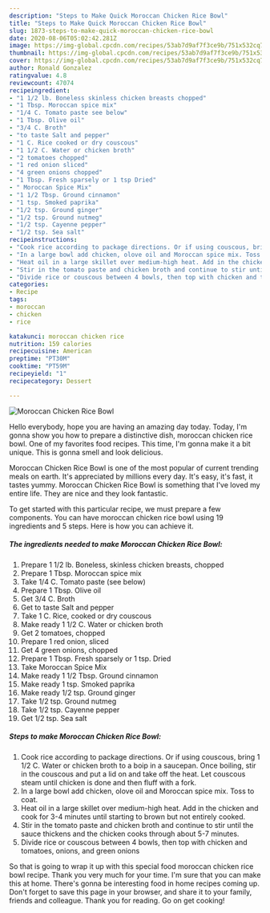 ```yaml
---
description: "Steps to Make Quick Moroccan Chicken Rice Bowl"
title: "Steps to Make Quick Moroccan Chicken Rice Bowl"
slug: 1873-steps-to-make-quick-moroccan-chicken-rice-bowl
date: 2020-08-06T05:02:42.281Z
image: https://img-global.cpcdn.com/recipes/53ab7d9af7f3ce9b/751x532cq70/moroccan-chicken-rice-bowl-recipe-main-photo.jpg
thumbnail: https://img-global.cpcdn.com/recipes/53ab7d9af7f3ce9b/751x532cq70/moroccan-chicken-rice-bowl-recipe-main-photo.jpg
cover: https://img-global.cpcdn.com/recipes/53ab7d9af7f3ce9b/751x532cq70/moroccan-chicken-rice-bowl-recipe-main-photo.jpg
author: Ronald Gonzalez
ratingvalue: 4.8
reviewcount: 47074
recipeingredient:
- "1 1/2 lb. Boneless skinless chicken breasts chopped"
- "1 Tbsp. Moroccan spice mix"
- "1/4 C. Tomato paste see below"
- "1 Tbsp. Olive oil"
- "3/4 C. Broth"
- "to taste Salt and pepper"
- "1 C. Rice cooked or dry couscous"
- "1 1/2 C. Water or chicken broth"
- "2 tomatoes chopped"
- "1 red onion sliced"
- "4 green onions chopped"
- "1 Tbsp. Fresh sparsely or 1 tsp Dried"
- " Moroccan Spice Mix"
- "1 1/2 Tbsp. Ground cinnamon"
- "1 tsp. Smoked paprika"
- "1/2 tsp. Ground ginger"
- "1/2 tsp. Ground nutmeg"
- "1/2 tsp. Cayenne pepper"
- "1/2 tsp. Sea salt"
recipeinstructions:
- "Cook rice according to package directions. Or if using couscous, bring 1 1/2 C. Water or chicken broth to a boip in a saucepan. Once boiling, stir in the couscous and put a lid on and take off the heat. Let couscous steam until chicken is done and then fluff with a fork."
- "In a large bowl add chicken, olove oil and Moroccan spice mix. Toss to coat."
- "Heat oil in a large skillet over medium-high heat. Add in the chicken and cook for 3-4 minutes until starting to brown but not entirely cooked."
- "Stir in the tomato paste and chicken broth and continue to stir until the sauce thickens and the chicken cooks through about 5-7 minutes."
- "Divide rice or couscous between 4 bowls, then top with chicken and tomatoes, onions, and green onions"
categories:
- Recipe
tags:
- moroccan
- chicken
- rice

katakunci: moroccan chicken rice 
nutrition: 159 calories
recipecuisine: American
preptime: "PT30M"
cooktime: "PT59M"
recipeyield: "1"
recipecategory: Dessert

---
```



![Moroccan Chicken Rice Bowl](https://img-global.cpcdn.com/recipes/53ab7d9af7f3ce9b/751x532cq70/moroccan-chicken-rice-bowl-recipe-main-photo.jpg)

Hello everybody, hope you are having an amazing day today. Today, I'm gonna show you how to prepare a distinctive dish, moroccan chicken rice bowl. One of my favorites food recipes. This time, I'm gonna make it a bit unique. This is gonna smell and look delicious.

Moroccan Chicken Rice Bowl is one of the most popular of current trending meals on earth. It's appreciated by millions every day. It's easy, it's fast, it tastes yummy. Moroccan Chicken Rice Bowl is something that I've loved my entire life. They are nice and they look fantastic.




To get started with this particular recipe, we must prepare a few components. You can have moroccan chicken rice bowl using 19 ingredients and 5 steps. Here is how you can achieve it.

<!--inarticleads1-->

##### The ingredients needed to make Moroccan Chicken Rice Bowl:

1. Prepare 1 1/2 lb. Boneless, skinless chicken breasts, chopped
1. Prepare 1 Tbsp. Moroccan spice mix
1. Take 1/4 C. Tomato paste (see below)
1. Prepare 1 Tbsp. Olive oil
1. Get 3/4 C. Broth
1. Get to taste Salt and pepper
1. Take 1 C. Rice, cooked or dry couscous
1. Make ready 1 1/2 C. Water or chicken broth
1. Get 2 tomatoes, chopped
1. Prepare 1 red onion, sliced
1. Get 4 green onions, chopped
1. Prepare 1 Tbsp. Fresh sparsely or 1 tsp. Dried
1. Take  Moroccan Spice Mix
1. Make ready 1 1/2 Tbsp. Ground cinnamon
1. Make ready 1 tsp. Smoked paprika
1. Make ready 1/2 tsp. Ground ginger
1. Take 1/2 tsp. Ground nutmeg
1. Take 1/2 tsp. Cayenne pepper
1. Get 1/2 tsp. Sea salt




<!--inarticleads2-->

##### Steps to make Moroccan Chicken Rice Bowl:

1. Cook rice according to package directions. Or if using couscous, bring 1 1/2 C. Water or chicken broth to a boip in a saucepan. Once boiling, stir in the couscous and put a lid on and take off the heat. Let couscous steam until chicken is done and then fluff with a fork.
1. In a large bowl add chicken, olove oil and Moroccan spice mix. Toss to coat.
1. Heat oil in a large skillet over medium-high heat. Add in the chicken and cook for 3-4 minutes until starting to brown but not entirely cooked.
1. Stir in the tomato paste and chicken broth and continue to stir until the sauce thickens and the chicken cooks through about 5-7 minutes.
1. Divide rice or couscous between 4 bowls, then top with chicken and tomatoes, onions, and green onions




So that is going to wrap it up with this special food moroccan chicken rice bowl recipe. Thank you very much for your time. I'm sure that you can make this at home. There's gonna be interesting food in home recipes coming up. Don't forget to save this page in your browser, and share it to your family, friends and colleague. Thank you for reading. Go on get cooking!
